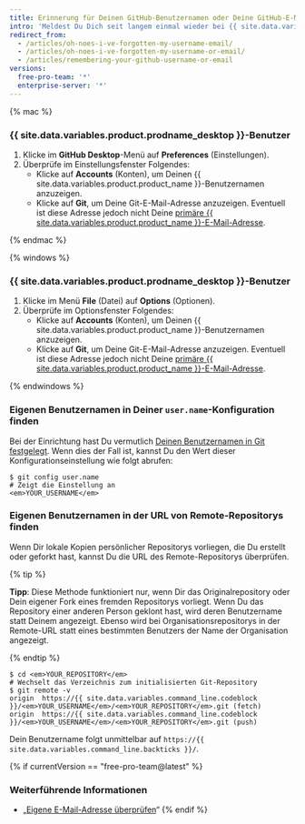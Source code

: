 ```yaml
---
title: Erinnerung für Deinen GitHub-Benutzernamen oder Deine GitHub-E-Mail-Adresse
intro: 'Meldest Du Dich seit langem einmal wieder bei {{ site.data.variables.product.product_location }} an? Herzlich willkommen! Wenn Du Dich nicht mehr an den Namen Deines {{ site.data.variables.product.product_name }}-Benutzerkontos erinnern kannst, versuche ihn mit den folgenden Methoden zu finden.'
redirect_from:
  - /articles/oh-noes-i-ve-forgotten-my-username-email/
  - /articles/oh-noes-i-ve-forgotten-my-username-or-email/
  - /articles/remembering-your-github-username-or-email
versions:
  free-pro-team: '*'
  enterprise-server: '*'
---
```


{% mac %}

### {{ site.data.variables.product.prodname_desktop }}-Benutzer

1. Klicke im **GitHub Desktop**-Menü auf **Preferences** (Einstellungen).
2. Überprüfe im Einstellungsfenster Folgendes:
    - Klicke auf **Accounts** (Konten), um Deinen {{ site.data.variables.product.product_name }}-Benutzernamen anzuzeigen.
    - Klicke auf **Git**, um Deine Git-E-Mail-Adresse anzuzeigen. Eventuell ist diese Adresse jedoch nicht Deine [primäre {{ site.data.variables.product.product_name }}-E-Mail-Adresse](/articles/changing-your-primary-email-address).

{% endmac %}

{% windows %}

### {{ site.data.variables.product.prodname_desktop }}-Benutzer

1. Klicke im Menü **File** (Datei) auf **Options** (Optionen).
2. Überprüfe im Optionsfenster Folgendes:
    - Klicke auf **Accounts** (Konten), um Deinen {{ site.data.variables.product.product_name }}-Benutzernamen anzuzeigen.
    - Klicke auf **Git**, um Deine Git-E-Mail-Adresse anzuzeigen. Eventuell ist diese Adresse jedoch nicht Deine [primäre {{ site.data.variables.product.product_name }}-E-Mail-Adresse](/articles/changing-your-primary-email-address).

{% endwindows %}

### Eigenen Benutzernamen in Deiner `user.name`-Konfiguration finden

Bei der Einrichtung hast Du vermutlich [Deinen Benutzernamen in Git festgelegt](/articles/setting-your-username-in-git). Wenn dies der Fall ist, kannst Du den Wert dieser Konfigurationseinstellung wie folgt abrufen:

```shell
$ git config user.name
# Zeigt die Einstellung an
<em>YOUR_USERNAME</em>
```

### Eigenen Benutzernamen in der URL von Remote-Repositorys finden

Wenn Dir lokale Kopien persönlicher Repositorys vorliegen, die Du erstellt oder geforkt hast, kannst Du die URL des Remote-Repositorys überprüfen.

{% tip %}

**Tipp**: Diese Methode funktioniert nur, wenn Dir das Originalrepository oder Dein eigener Fork eines fremden Repositorys vorliegt. Wenn Du das Repository einer anderen Person geklont hast, wird deren Benutzername statt Deinem angezeigt. Ebenso wird bei Organisationsrepositorys in der Remote-URL statt eines bestimmten Benutzers der Name der Organisation angezeigt.

{% endtip %}

```shell
$ cd <em>YOUR_REPOSITORY</em>
# Wechselt das Verzeichnis zum initialisierten Git-Repository
$ git remote -v
origin  https://{{ site.data.variables.command_line.codeblock }}/<em>YOUR_USERNAME</em>/<em>YOUR_REPOSITORY</em>.git (fetch)
origin  https://{{ site.data.variables.command_line.codeblock }}/<em>YOUR_USERNAME</em>/<em>YOUR_REPOSITORY</em>.git (push)
```

Dein Benutzername folgt unmittelbar auf `https://{{ site.data.variables.command_line.backticks }}/`.

{% if currentVersion == "free-pro-team@latest" %}
### Weiterführende Informationen

- „[Eigene E-Mail-Adresse überprüfen](/articles/verifying-your-email-address)“
{% endif %}
